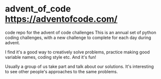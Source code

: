 # advent_of_code https://adventofcode.com/

code repo for the advent of code challenges
This is an annual set of python coding challenges, with a new challenge to complete for each day during advent. 

I find it's a good way to creatively solve problems, practice making good variable names, coding style etc. And it's fun! 

Usually a group of us take part and talk about our solutions. It's interesting to see other people's approaches to the same problems. 
